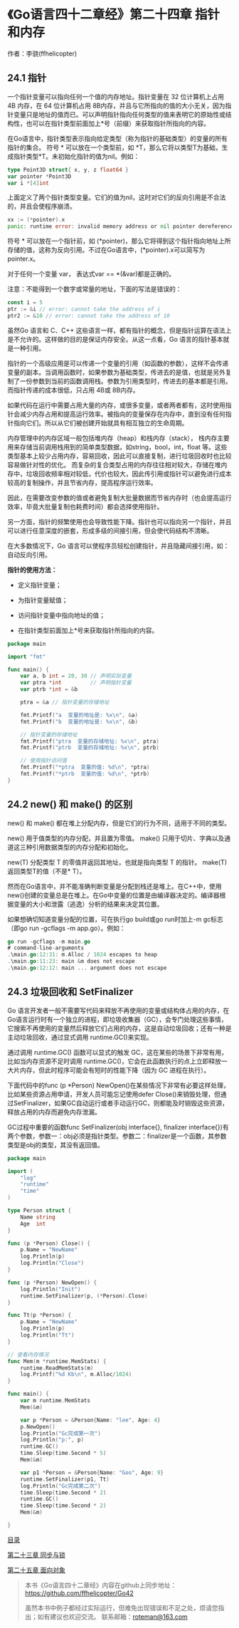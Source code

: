 # 《Go语言四十二章经》第二十四章 指针和内存

作者：李骁(ffhelicopter)

## 24.1 指针

一个指针变量可以指向任何一个值的内存地址。指针变量在 32 位计算机上占用 4B 内存，在 64 位计算机占用 8B内存，并且与它所指向的值的大小无关，因为指针变量只是地址的值而已。可以声明指针指向任何类型的值来表明它的原始性或结构性，也可以在指针类型前面加上\*号（前缀）来获取指针所指向的内容。

在Go语言中，指针类型表示指向给定类型（称为指针的基础类型）的变量的所有指针的集合。 符号 \* 可以放在一个类型前，如 \*T，那么它将以类型T为基础，生成指针类型\*T。未初始化指针的值为nil。例如：

```go
type Point3D struct{ x, y, z float64 }
var pointer *Point3D
var i *[4]int
```

上面定义了两个指针类型变量。它们的值为nil，这时对它们的反向引用是不合法的，并且会使程序崩溃。

```go
xx := (*pointer).x
panic: runtime error: invalid memory address or nil pointer dereference
```

符号 \* 可以放在一个指针前，如 (\*pointer)，那么它将得到这个指针指向地址上所存储的值，这称为反向引用。不过在Go语言中，(\*pointer).x可以简写为pointer.x。

对于任何一个变量 var， 表达式var == \*(&var)都是正确的。

注意：不能得到一个数字或常量的地址，下面的写法是错误的：

```go
const i = 5
ptr := &i // error: cannot take the address of i
ptr2 := &10 // error: cannot take the address of 10
```

虽然Go 语言和 C、C++ 这些语言一样，都有指针的概念，但是指针运算在语法上是不允许的。这样做的目的是保证内存安全。从这一点看，Go 语言的指针基本就是一种引用。

指针的一个高级应用是可以传递一个变量的引用（如函数的参数），这样不会传递变量的副本。当调用函数时，如果参数为基础类型，传进去的是值，也就是另外复制了一份参数到当前的函数调用栈。参数为引用类型时，传进去的基本都是引用。而指针传递的成本很低，只占用 4B或 8B内存。

如果代码在运行中需要占用大量的内存，或很多变量，或者两者都有，这时使用指针会减少内存占用和提高运行效率。被指向的变量保存在内存中，直到没有任何指针指向它们。所以从它们被创建开始就具有相互独立的生命周期。
 
内存管理中的内存区域一般包括堆内存（heap）和栈内存（stack）， 栈内存主要用来存储当前调用栈用到的简单类型数据，如string，bool，int，float 等。这些类型基本上较少占用内存，容易回收，因此可以直接复制，进行垃圾回收时也比较容易做针对性的优化。 而复杂的复合类型占用的内存往往相对较大，存储在堆内存中，垃圾回收频率相对较低，代价也较大，因此传引用或指针可以避免进行成本较高的复制操作，并且节省内存，提高程序运行效率。
 
因此，在需要改变参数的值或者避免复制大批量数据而节省内存时（也会提高运行效率，毕竟大批量复制也耗费时间）都会选择使用指针。

另一方面，指针的频繁使用也会导致性能下降。指针也可以指向另一个指针，并且可以进行任意深度的嵌套，形成多级的间接引用，但会使代码结构不清晰。

在大多数情况下，Go 语言可以使程序员轻松创建指针，并且隐藏间接引用，如：自动反向引用。

**指针的使用方法：**

* 定义指针变量；

* 为指针变量赋值；

* 访问指针变量中指向地址的值；

* 在指针类型前面加上\*号来获取指针所指向的内容。

```go
package main

import "fmt"

func main() {
	var a, b int = 20, 30 // 声明实际变量
	var ptra *int         // 声明指针变量
	var ptrb *int = &b

	ptra = &a // 指针变量的存储地址

	fmt.Printf("a  变量的地址是: %x\n", &a)
	fmt.Printf("b  变量的地址是: %x\n", &b)

	// 指针变量的存储地址
	fmt.Printf("ptra  变量的存储地址: %x\n", ptra)
	fmt.Printf("ptrb  变量的存储地址: %x\n", ptrb)

	// 使用指针访问值
	fmt.Printf("*ptra  变量的值: %d\n", *ptra)
	fmt.Printf("*ptrb  变量的值: %d\n", *ptrb)
}
```
## 24.2 new() 和 make() 的区别


new() 和 make() 都在堆上分配内存，但是它们的行为不同，适用于不同的类型。

new() 用于值类型的内存分配，并且置为零值。
make() 只用于切片、字典以及通道这三种引用数据类型的内存分配和初始化。

new(T) 分配类型 T 的零值并返回其地址，也就是指向类型 T 的指针。
make(T) 返回类型T的值（不是* T）。

然而在Go语言中，并不能准确判断变量是分配到栈还是堆上。在C++中，使用new()创建的变量总是在堆上。在Go中变量的位置是由编译器决定的。编译器根据变量的大小和泄露（逃逸）分析的结果来决定其位置。

如果想确切知道变量分配的位置，可在执行go build或go run时加上-m gc标志（即go run -gcflags -m app.go）。例如：


```go
go run -gcflags -m main.go
# command-line-arguments
.\main.go:12:31: m.Alloc / 1024 escapes to heap
.\main.go:11:23: main &m does not escape
.\main.go:12:12: main ... argument does not escape
```

## 24.3 垃圾回收和 SetFinalizer

Go 语言开发者一般不需要写代码来释放不再使用的变量或结构体占用的内存，在 Go语言运行时有一个独立的进程，即垃圾收集器（GC），会专门处理这些事情，它搜索不再使用的变量然后释放它们占用的内存，这是自动垃圾回收；还有一种是主动垃圾回收，通过显式调用 runtime.GC()来实现。

通过调用 runtime.GC() 函数可以显式的触发 GC，这在某些的场景下非常有用，比如当内存资源不足时调用 runtime.GC()，它会在此函数执行的点上立即释放一大片内存，但此时程序可能会有短时的性能下降（因为 GC 进程在执行）。

下面代码中的func (p *Person) NewOpen()在某些情况下非常有必要这样处理，比如某些资源占用申请，开发人员可能忘记使用defer Close()来销毁处理，但通过SetFinalizer，如果GC自动运行或者手动运行GC，则都能及时销毁这些资源，释放占用的内存而避免内存泄漏。

GC过程中重要的函数func SetFinalizer(obj interface{}, finalizer interface{})有两个参数，参数一：obj必须是指针类型。参数二：finalizer是一个函数，其参数类型是obj的类型，其没有返回值。


```go
package main

import (
	"log"
	"runtime"
	"time"
)

type Person struct {
	Name string
	Age  int
}

func (p *Person) Close() {
	p.Name = "NewName"
	log.Println(p)
	log.Println("Close")
}

func (p *Person) NewOpen() {
	log.Println("Init")
	runtime.SetFinalizer(p, (*Person).Close)
}

func Tt(p *Person) {
	p.Name = "NewName"
	log.Println(p)
	log.Println("Tt")
}

// 查看内存情况
func Mem(m *runtime.MemStats) {
	runtime.ReadMemStats(m)
	log.Printf("%d Kb\n", m.Alloc/1024)
}

func main() {
	var m runtime.MemStats
	Mem(&m)

	var p *Person = &Person{Name: "lee", Age: 4}
	p.NewOpen()
	log.Println("Gc完成第一次")
	log.Println("p:", p)
	runtime.GC()
	time.Sleep(time.Second * 5)
	Mem(&m)

	var p1 *Person = &Person{Name: "Goo", Age: 9}
	runtime.SetFinalizer(p1, Tt)
	log.Println("Gc完成第二次")
	time.Sleep(time.Second * 2)
	runtime.GC()
	time.Sleep(time.Second * 2)
	Mem(&m)

}

```


[目录](https://github.com/ffhelicopter/Go42/blob/master/SUMMARY.md)

[第二十三章 同步与锁](https://github.com/ffhelicopter/Go42/blob/master/content/42_23_sync.md)

[第二十五章 面向对象](https://github.com/ffhelicopter/Go42/blob/master/content/42_25_oo.md)


>本书《Go语言四十二章经》内容在github上同步地址：https://github.com/ffhelicopter/Go42
>
>
>虽然本书中例子都经过实际运行，但难免出现错误和不足之处，烦请您指出；如有建议也欢迎交流。
>联系邮箱：roteman@163.com